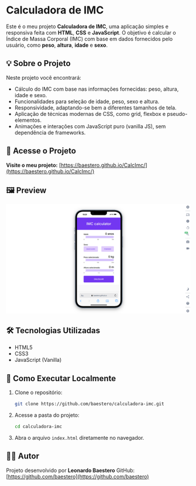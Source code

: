 # Calculadora de IMC

Este é o meu projeto **Calculadora de IMC**, uma aplicação simples e responsiva feita com **HTML**, **CSS** e **JavaScript**. O objetivo é calcular o Índice de Massa Corporal (IMC) com base em dados fornecidos pelo usuário, como **peso**, **altura**, **idade** e **sexo**.

## 💡 Sobre o Projeto

Neste projeto você encontrará:

- Cálculo do IMC com base nas informações fornecidas: peso, altura, idade e sexo.
- Funcionalidades para seleção de idade, peso, sexo e altura.
- Responsividade, adaptando-se bem a diferentes tamanhos de tela.
- Aplicação de técnicas modernas de CSS, como grid, flexbox e pseudo-elementos.
- Animações e interações com JavaScript puro (vanilla JS), sem dependência de frameworks.

## 🔗 Acesse o Projeto

**Visite o meu projeto:**
[https://baestero.github.io/CalcImc/](https://baestero.github.io/CalcImc/)

## 🖼 Preview

![Preview do Projeto](calcimc.png)

## 🛠 Tecnologias Utilizadas

- HTML5
- CSS3
- JavaScript (Vanilla)

## 🧪 Como Executar Localmente

1. Clone o repositório:

   ```bash
   git clone https://github.com/baestero/calculadora-imc.git
   ```

2. Acesse a pasta do projeto:

   ```bash
   cd calculadora-imc
   ```

3. Abra o arquivo `index.html` diretamente no navegador.

## 👨‍💻 Autor

Projeto desenvolvido por **Leonardo Baestero**
GitHub: [https://github.com/baestero](https://github.com/baestero)
